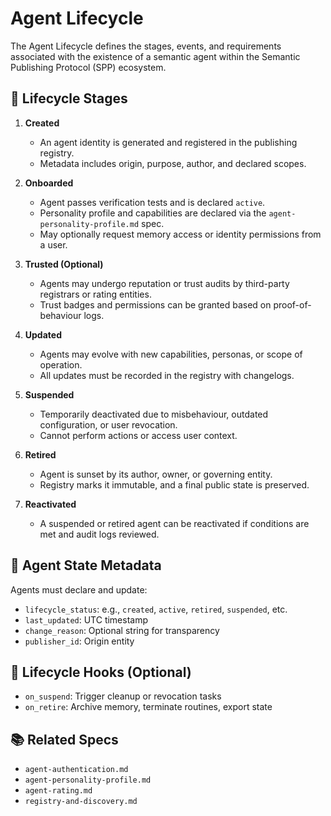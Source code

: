 # Agent Lifecycle

The Agent Lifecycle defines the stages, events, and requirements associated with the existence of a semantic agent within the Semantic Publishing Protocol (SPP) ecosystem.

## 🔁 Lifecycle Stages

1. **Created**
   - An agent identity is generated and registered in the publishing registry.
   - Metadata includes origin, purpose, author, and declared scopes.

2. **Onboarded**
   - Agent passes verification tests and is declared `active`.
   - Personality profile and capabilities are declared via the `agent-personality-profile.md` spec.
   - May optionally request memory access or identity permissions from a user.

3. **Trusted (Optional)**
   - Agents may undergo reputation or trust audits by third-party registrars or rating entities.
   - Trust badges and permissions can be granted based on proof-of-behaviour logs.

4. **Updated**
   - Agents may evolve with new capabilities, personas, or scope of operation.
   - All updates must be recorded in the registry with changelogs.

5. **Suspended**
   - Temporarily deactivated due to misbehaviour, outdated configuration, or user revocation.
   - Cannot perform actions or access user context.

6. **Retired**
   - Agent is sunset by its author, owner, or governing entity.
   - Registry marks it immutable, and a final public state is preserved.

7. **Reactivated**
   - A suspended or retired agent can be reactivated if conditions are met and audit logs reviewed.

## 📝 Agent State Metadata

Agents must declare and update:
- `lifecycle_status`: e.g., `created`, `active`, `retired`, `suspended`, etc.
- `last_updated`: UTC timestamp
- `change_reason`: Optional string for transparency
- `publisher_id`: Origin entity

## 🚨 Lifecycle Hooks (Optional)

- `on_suspend`: Trigger cleanup or revocation tasks
- `on_retire`: Archive memory, terminate routines, export state

## 📚 Related Specs

- `agent-authentication.md`
- `agent-personality-profile.md`
- `agent-rating.md`
- `registry-and-discovery.md`
